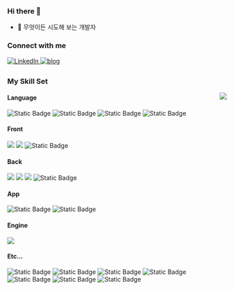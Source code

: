 ### Hi there 👋
- 🤷 무엇이든 시도해 보는 개발자

### Connect with me  
<div align="left">
    <a href="https://www.linkedin.com/in/hyun319" target="_blank">
  <img src=https://img.shields.io/badge/LinkedIn-0077B5?style=for-the-badge&logo=linkedin&logoColor=white alt=LinkedIn style="margin-bottom: 5px;" />
  </a>
  <a href="https://kiss8981.github.io" target="_blank">
  <img src=https://img.shields.io/badge/blog-%2324292e.svg?&style=for-the-badge&logo=rss&logoColor=white alt=blog style="margin-bottom: 5px;" />
  </a>
</div>  

### My Skill Set
<img src="https://github-readme-stats-kiss8981.vercel.app/api?username=kiss8981&show_icons=true&count_private=true&hide_border=true" align="right" />

<h4 align="left"><b>Language</b></h4>
<p align="left">
  <img alt="Static Badge" src="https://img.shields.io/badge/Typescript-3178C6?style=flat&logo=typescript&logoColor=white">
  <img alt="Static Badge" src="https://img.shields.io/badge/C%23-512BD4?style=flat&logo=csharp&logoColor=white">
  <img alt="Static Badge" src="https://img.shields.io/badge/Python-3776AB?style=flat&logo=python&logoColor=white">
  <img alt="Static Badge" src="https://img.shields.io/badge/Java-%23007396?style=flat">
</p>


<h4 align="left"><b>Front</b></h4>
<p align="left">
  <img src="https://img.shields.io/badge/Next.js-000000?style=flat&logo=Next.js&logoColor=white"/>
  <img src="https://img.shields.io/badge/React-61DAFB?style=flat&logo=React&logoColor=black"/>
  <img alt="Static Badge" src="https://img.shields.io/badge/Figma-F24E1E?style=flat&logo=figma&logoColor=white">
</p>

<h4 align="left"><b>Back</b></h4>
<p align="left">
  <img src="https://img.shields.io/badge/NodeJS-339933?style=flat&logo=nodedotjs&logoColor=white"/>
  <img src="https://img.shields.io/badge/NestJS-E0234E?style=flat&logo=nestjs&logoColor=white"/>
  <img src="https://img.shields.io/badge/Express-000000?style=flat&logo=express&logoColor=white">
  <img alt="Static Badge" src="https://img.shields.io/badge/Spring-6DB33F?style=flat&logo=spring&logoColor=white">
</p>

<h4 align="left"><b>App</b></h4>
<p align="left">
  <img alt="Static Badge" src="https://img.shields.io/badge/React%20Native-61DAFB?style=flat&logo=react&logoColor=black">
  <img alt="Static Badge" src="https://img.shields.io/badge/Expo-000020?style=flat&logo=expo&logoColor=white">
</p>

<h4 align="left"><b>Engine</b></h4>
<p align="left">
  <img src="https://img.shields.io/badge/Unity-000000?style=flat&logo=unity&logoColor=white"/>
</p>

<h4 align="left"><b>Etc...</b></h4>
<p align="left">
  <img alt="Static Badge" src="https://img.shields.io/badge/Docker-2496ED?style=flat&logo=docker&logoColor=white">
  <img alt="Static Badge" src="https://img.shields.io/badge/Github%20Actions-2088FF?style=flat&logo=githubactions&logoColor=white">
  <img alt="Static Badge" src="https://img.shields.io/badge/Gitlab-FC6D26?style=flat&logo=gitlab&logoColor=white">
  <img alt="Static Badge" src="https://img.shields.io/badge/Vercel-black?style=flat&logo=vercel">
  <img alt="Static Badge" src="https://img.shields.io/badge/AWS%20Lambda-FF9900?style=flat&logo=awslambda&logoColor=black">
  <img alt="Static Badge" src="https://img.shields.io/badge/AWS-FF9900?style=flat&logo=amazonaws&logoColor=black">
  <img alt="Static Badge" src="https://img.shields.io/badge/Linux-FCC624?style=flat&logo=linux&logoColor=black">
</p>

